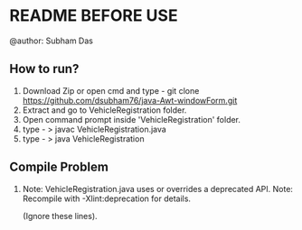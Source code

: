 # README BEFORE USE
@author: Subham Das

## How to run?
1. Download Zip or open cmd and type - git clone https://github.com/dsubham76/java-Awt-windowForm.git
2. Extract and go to VehicleRegistration folder.
3. Open command prompt inside 'VehicleRegistration' folder.
4. type - > javac VehicleRegistration.java
5. type - > java VehicleRegistration

## Compile Problem
1.  Note: VehicleRegistration.java uses or overrides a deprecated API.
	Note: Recompile with -Xlint:deprecation for details.

	(Ignore these lines).
